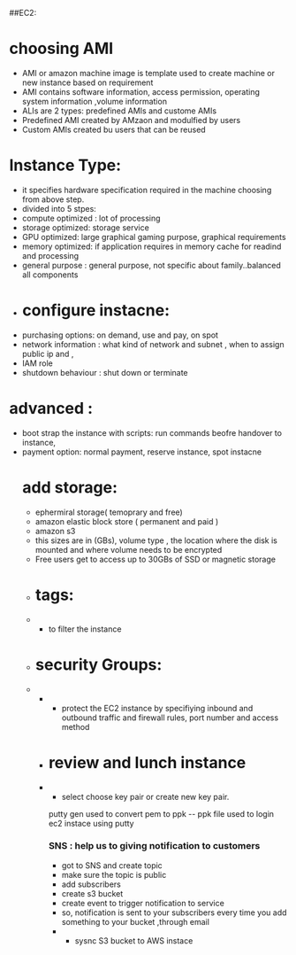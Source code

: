 ##EC2:
# choosing AMI
- AMI  or amazon machine image is template used to create machine or new instance based on requirement
- AMI contains software information, access permission, operating system information ,volume information
-  ALIs are 2 types: predefined AMIs and custome AMIs
- Predefined AMI created by AMzaon and modulfied by users
- Custom AMIs created bu users that can be reused
# Instance Type:
-  it specifies hardware  specification required  in the machine choosing from above step.
-  divided into 5 stpes:
-  compute optimized : lot of processing 
-  storage optimized: storage service
-  GPU optimized: large graphical  gaming purpose, graphical requirements
-  memory optimized: if application requires in memory cache for readind and processing
-  general purpose : general purpose, not specific about family..balanced all components
- # configure instacne:
-  purchasing options: on demand, use and pay, on spot
-  network information : what kind of network and subnet , when to assign public ip and ,
-  IAM role
-   shutdown behaviour : shut down or terminate
  # advanced :
  - boot strap the instance with scripts: run commands beofre handover to instance,
  - payment option: normal payment, reserve instance, spot instacne
    # add storage:
    - ephermiral storage( temoprary and free)
    -  amazon elastic block store ( permanent and paid )
    - amazon s3
    - this sizes are in (GBs), volume type , the location where the disk is mounted and where volume needs to be encrypted
    - Free users get to access up to 30GBs of SSD or magnetic storage
    - # tags:
    - - to filter the instance 
    - # security Groups:
    - - - protect the EC2 instance by specifiying inbound and outbound traffic and firewall rules, port number and access method
      - # review and lunch instance
     
      - - select choose key pair  or create new key pair.

         putty gen  used to convert pem to ppk
        -- ppk file used to login ec2 instace using putty


        ### SNS : help us to giving notification to customers
        - got to SNS and create topic
        - make sure the topic is public
        - add subscribers
        - create s3 bucket
        - create event to trigger notification to service
        -  so, notification is sent to your subscribers every time you add something to your bucket ,through email
        -  - sysnc S3 bucket to  AWS instace
